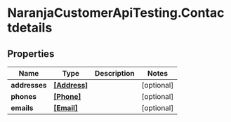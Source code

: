 # NaranjaCustomerApiTesting.Contactdetails

## Properties

Name | Type | Description | Notes
------------ | ------------- | ------------- | -------------
**addresses** | [**[Address]**](Address.md) |  | [optional] 
**phones** | [**[Phone]**](Phone.md) |  | [optional] 
**emails** | [**[Email]**](Email.md) |  | [optional] 


